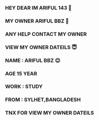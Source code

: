 ### HEY DEAR IM ARIFUL 143 🥰
### MY OWNER ARIFUL BBZ 🥰
### ANY HELP CONTACT MY OWNER 
### VIEW MY OWNER DATEILS 😇
### NAME : ARIFUL BBZ 😌
### AGE 15 YEAR  
### WORK : STUDY
### FROM : SYLHET,BANGLADESH 
### TNX FOR VIEW MY OWNER DATEILS 
<!--
**ariful-bbz/ARIFUL-BBZ** is a ✨ _special_ ✨ repository because its `README.md` (this file) appears on your GitHub profile.

Here are some ideas to get you started:

- 🔭 I’m currently working on ...
- 🌱 I’m currently learning ...
- 👯 I’m looking to collaborate on ...
- 🤔 I’m looking for help with ...
- 💬 Ask me about ...
- 📫 How to reach me: ...
- 😄 Pronouns: ...
- ⚡ Fun fact: ...
-->
